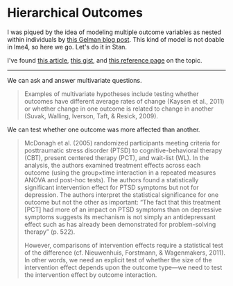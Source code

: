 # Hierarchical Outcomes

I was piqued by the idea of modeling multiple outcome variables as nested within individuals by [this Gelman blog post](http://andrewgelman.com/2016/03/20/my-quick-answer-is-that-i-would-analyze-all-10-outcomes-using-a-multilevel-model/). This kind of model is not doable in lme4, so here we go. Let's do it in Stan.

I've found [this article](https://www.ncbi.nlm.nih.gov/pmc/articles/PMC4119868/#SD3), [this gist](https://gist.github.com/khakieconomics/9dd785c241a1ee0b6f32), and [this reference page](http://stats.idre.ucla.edu/r/faq/multivariate-random-coefficient-model/) on the topic.

***

We can ask and answer multivariate questions.

> Examples of multivariate hypotheses include testing whether outcomes have different average rates of change (Kaysen et al., 2011) or whether change in one outcome is related to change in another (Suvak, Walling, Iverson, Taft, & Resick, 2009).

We can test whether one outcome was more affected than another.

> McDonagh et al. (2005) randomized participants meeting criteria for posttraumatic stress disorder (PTSD) to cognitive-behavioral therapy (CBT), present centered therapy (PCT), and wait-list (WL). In the analysis, the authors examined treatment effects across each outcome (using the group×time interaction in a repeated measures ANOVA and post-hoc tests). The authors found a statistically significant intervention effect for PTSD symptoms but not for depression. The authors interpret the statistical significance for one outcome but not the other as important: “The fact that this treatment [PCT] had more of an impact on PTSD symptoms than on depressive symptoms suggests its mechanism is not simply an antidepressant effect such as has already been demonstrated for problem-solving therapy” (p. 522).
>
> However, comparisons of intervention effects require a statistical test of the difference (cf. Nieuwenhuis, Forstmann, & Wagenmakers, 2011). In other words, we need an explicit test of whether the size of the intervention effect depends upon the outcome type—we need to test the intervention effect by outcome interaction.
